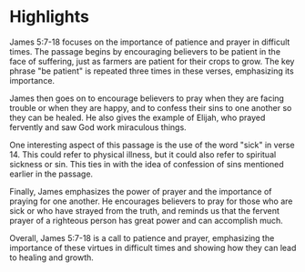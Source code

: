 # Highlights

James 5:7-18 focuses on the importance of patience and prayer in difficult times. The passage begins by encouraging believers to be patient in the face of suffering, just as farmers are patient for their crops to grow. The key phrase "be patient" is repeated three times in these verses, emphasizing its importance.

James then goes on to encourage believers to pray when they are facing trouble or when they are happy, and to confess their sins to one another so they can be healed. He also gives the example of Elijah, who prayed fervently and saw God work miraculous things.

One interesting aspect of this passage is the use of the word "sick" in verse 14. This could refer to physical illness, but it could also refer to spiritual sickness or sin. This ties in with the idea of confession of sins mentioned earlier in the passage.

Finally, James emphasizes the power of prayer and the importance of praying for one another. He encourages believers to pray for those who are sick or who have strayed from the truth, and reminds us that the fervent prayer of a righteous person has great power and can accomplish much.

Overall, James 5:7-18 is a call to patience and prayer, emphasizing the importance of these virtues in difficult times and showing how they can lead to healing and growth.